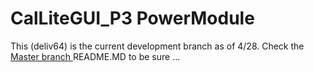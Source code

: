 # CalLiteGUI_P3 PowerModule

This (deliv64) is the current development branch as of 4/28. Check the <a href=https://github.com/LimnoTech/CalLiteGUI_P3>Master branch </a>README.MD to be sure ...
